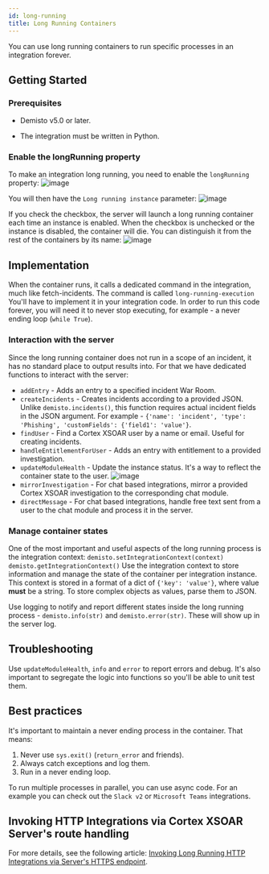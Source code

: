 ```yaml
---
id: long-running
title: Long Running Containers
---
```


You can use long running containers to run specific processes in an integration forever.

## Getting Started

### Prerequisites
- Demisto v5.0 or later.

- The integration must be written in Python.

### Enable the longRunning property
To make an integration long running, you need to enable the `longRunning` property:
![image](../doc_imgs/integrations/66122533-9b2b7280-e5e8-11e9-92de-f9fbe75b7250.png)

You will then have the `Long running instance` parameter:
![image](../doc_imgs/integrations/66122634-e6458580-e5e8-11e9-9030-6514832c9422.png)

If you check the checkbox, the server will launch a long running container each time an instance is enabled. When the checkbox is unchecked or the instance is disabled, the container will die.
You can distinguish it from the rest of the containers by its name:
![image](../doc_imgs/integrations/66122754-2d337b00-e5e9-11e9-8775-562e228e3fe6.png)


## Implementation
When the container runs, it calls a dedicated command in the integration, much like fetch-incidents. The command is called `long-running-execution` 
You'll have to implement it in your integration code. In order to run this code forever, you will need it to never stop executing, for example - a never ending loop (`while True`).

### Interaction with the server
Since the long running container does not run in a scope of an incident, it has no standard place to output results into.
For that we have dedicated functions to interact with the server:
* `addEntry` - Adds an entry to a specified incident War Room.
* `createIncidents` - Creates incidents according to a provided JSON. Unlike `demisto.incidents()`, this function requires actual incident fields in the JSON argument.
For example - `{'name': 'incident', 'type': 'Phishing', 'customFields': {'field1': 'value'}`.
* `findUser` - Find a Cortex XSOAR user by a name or email. Useful for creating incidents.
* `handleEntitlementForUser` - Adds an entry with entitlement to a provided investigation.
* `updateModuleHealth` - Update the instance status. It's a way to reflect the container state to the user.
![image](../doc_imgs/integrations/66123930-cb284500-e5eb-11e9-804d-6154423e6cee.png)
* `mirrorInvestigation` - For chat based integrations, mirror a provided Cortex XSOAR investigation to the corresponding chat module.
* `directMessage` - For chat based integrations, handle free text sent from a user to the chat module and process it in the server.

### Manage container states 
One of the most important and useful aspects of the long running process is the integration context:
`demisto.setIntegrationContext(context)`
`demisto.getIntegrationContext()`
Use the integration context to store information and manage the state of the container per integration instance.
This context is stored in a format of a dict of `{'key': 'value'}`, where value **must** be a string. To store complex objects as values, parse them to JSON.

Use logging to notify and report different states inside the long running process - `demisto.info(str)` and `demisto.error(str)`. These will show up in the server log.

## Troubleshooting
Use `updateModuleHealth`, `info` and `error` to report errors and debug. It's also important to segregate the logic into functions so you'll be able to unit test them.

## Best practices
It's important to maintain a never ending process in the container. That means:

1. Never use `sys.exit()` (`return_error` and friends).
2. Always catch exceptions and log them.
3. Run in a never ending loop.

To run multiple processes in parallel, you can use async code. For an example you can check out the `Slack v2` or `Microsoft Teams` integrations.

## Invoking HTTP Integrations via Cortex XSOAR Server's route handling 
For more details, see the following article: [Invoking Long Running HTTP Integrations via Server's HTTPS endpoint](../reference/articles/long-running-invoke).

